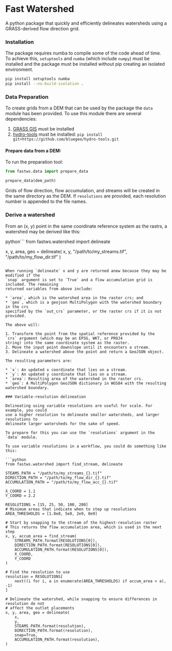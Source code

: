 # Fast Watershed

A python package that quickly and efficiently delineates watersheds using a GRASS-derived
flow direction grid.

### Installation

The package requires numba to compile some of the code ahead of time. To achieve this,
`setuptools` and `numba` (which include `numpy`) must be installed and the package must
be installed without pip creating an isolated environment.

```bash
pip install setuptools numba
pip install --no-build-isolation .
```

### Data Preparation

To create grids from a DEM that can be used by the package the `data` module has been
provided. To use this module there are several dependencies:

1. [GRASS GIS](https://grass.osgeo.org) must be installed
2. [hydro-tools](https://github.com/bluegeo/hydro-tools) must be installed:
`pip install git+https://github.com/bluegeo/hydro-tools.git`

#### Prepare data from a DEM:

To run the preparation tool:

```python
from fastws.data import prepare_data

prepare_data(dem_path)
```

Grids of flow direction, flow accumulation, and streams will be created in
the same directory as the DEM. If `resolutions` are provided, each resolution number
is appended to the file names.

### Derive a watershed

From an (x, y) point in the same coordinate reference system as the rastrs,
a watershed may be derived like this:

python```
from fastws.watershed import delineate


x, y, area, geo = delineate(
    x,
    y,
    "/path/to/my_streams.tif",
    "/path/to/my_flow_dir.tif"
)
```

When running `delineate` x and y are returned anew because they may be modified if the
`snap` argument is set to `True` and a flow accumulation grid is included. The remaining
returned variables from above include:

* `area`, which is the watershed area in the raster crs; and
* `geo`, which is a geojson MultiPolygon with the watershed boundary in the crs
specified by the `out_crs` parameter, or the raster crs if it is not provided.

The above will:

1. Transform the point from the spatial reference provided by the `crs` argument (which may be an EPSG, WKT, or PROJ4
string) into the same coordinate system as the raster.
2. Move the input point downslope until it encounters a stream.
3. Delineate a watershed above the point and return a GeoJSON object.

The resulting parameters are:

* `x`: An updated x coordinate that lies on a stream.
* `y`: An updated y coordinate that lies on a stream.
* `area`: Resulting area of the watershed in the raster crs.
* `geo`: A MultiPolygon GeoJSON dictionary in WGS84 with the resulting watershed boundary.

### Variable-resolution delineation

Delineating using variable resolutions are useful for scale. For example, you could
use a higher resolution to delineate smaller watersheds, and larger resolutions to
delineate larger watersheds for the sake of speed.

To prepare for this you can use the `resolutions` argument in the `data` module.

To use variable resolutions in a workflow, you could do something like this:

```python
from fastws.watershed import find_stream, delineate

STEAMS_PATH = "/path/to/my_streams_{}.tif"
DIRECTION_PATH = "/path/to/my_flow_dir_{}.tif"
ACCUMULATION_PATH = "/path/to/my_flow_acc_{}.tif"

X_COORD = 1.1
Y_COORD = 2.2

RESOLUTIONS = [15, 25, 50, 100, 200]
# Minimum areas that indicate when to step up resolutions
AREA_THRESHOLDS = [1.8e8, 5e8, 2e9, 8e9]

# Start by snapping to the stream of the highest-resolution raster
# This returns the flow accumulation area, which is used in the next step
x, y, accum_area = find_stream(
    STREAMS_PATH.format(RESOLUTIONS[0]),
    DIRECTION_PATH.format(RESOLUTIONS[0]),
    ACCUMULATION_PATH.format(RESOLUTIONS[0]),
    X_COORD,
    Y_COORD
)

# Find the resolution to use
resolution = RESOLUTIONS[
    next((i for i, a in enumerate(AREA_THRESHOLDS) if accum_area < a), -1)
]

# Delineate the watershed, while snapping to ensure differences in resolution do not
# affect the outlet placements
x, y, area, geo = delineate(
    x,
    y,
    STEAMS_PATH.format(resolution),
    DIRECTION_PATH.format(resolution),
    snap=True,
    ACCUMULATION_PATH.format(resolution),
)
```

